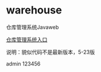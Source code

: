 # warehouse
 
仓库管理系统Javaweb
 
[仓库管理系统入口](ttp://101.37.35.1:9080/index)
 
说明：貌似代码不是最新版本，5-23版
      
admin 123456

